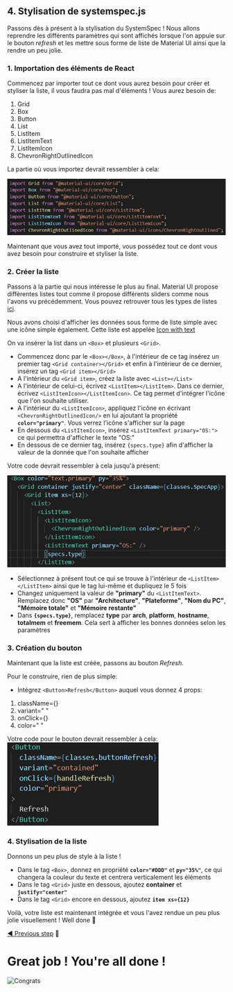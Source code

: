 ## 4. Stylisation de systemspec.js <a name="systemspec"></a>

Passons dès à présent à la stylisation du SystemSpec !
Nous allons reprendre les différents paramètres qui sont affichés lorsque l'on appuie sur le bouton _refresh_ et les mettre sous forme de liste de Material UI ainsi que la rendre un peu jolie.

### 1. Importation des éléments de React

Commencez par importer tout ce dont vous aurez besoin pour créer et styliser la liste, il vous faudra pas mal d'éléments !
Vous aurez besoin de:

1. Grid
2. Box
3. Button
4. List
5. ListItem
6. ListItemText
7. ListItemIcon
8. ChevronRightOutlinedIcon

La partie où vous importez devrait ressembler à cela:

![Import Specs](src/assets/import_specs.jpg)

Maintenant que vous avez tout importé, vous possédez tout ce dont vous avez besoin pour construire et styliser la liste.

### 2. Créer la liste

Passons à la partie qui nous intéresse le plus au final. Material UI propose différentes listes tout comme il propose différents sliders comme nous l'avons vu précédemment. Vous pouvez retrouver tous les types de listes [ici](https://material-ui.com/components/lists/).

Nous avons choisi d'afficher les données sous forme de liste simple avec une icône simple également. Cette liste est appelée [Icon with text](https://material-ui.com/components/lists/#interactive)

On va insérer la list dans un `<Box>` et plusieurs `<Grid>`.

- Commencez donc par le `<Box></Box>`, à l'intérieur de ce tag insérez un premier tag `<Grid container></Grid>` et enfin à l'intérieur de ce dernier, insérez un tag `<Grid item></Grid>`
- A l'intérieur du `<Grid item>`, créez la liste avec `<List></List>`
- A l'intérieur de celui-ci, écrivez `<ListItem></ListItem>`. Dans ce dernier, écrivez `<ListItemIcon></ListItemIcon>`. Ce tag permet d'intégrer l'icône que l'on souhaite utiliser.
- A l'intérieur du `<ListItemIcon>`, appliquez l'icône en écrivant `<ChevronRightOutlinedIcon/>` en lui ajoutant la propriété **`color="primary"`**. Vous verrez l'icône s'afficher sur la page
- En dessous du `<ListItemIcon>`, insérez `<ListItemText primary="OS:">` ce qui permettra d'afficher le texte "OS:"
- En dessous de ce dernier tag, insérez `{specs.type}` afin d'afficher la valeur de la donnée que l'on souhaite afficher

Votre code devrait ressembler à cela jusqu'à présent:

![Spec](src/assets/code_list.jpg)

- Sélectionnez à présent tout ce qui se trouve à l'intérieur de `<ListItem></ListItem>` ainsi que le tag lui-même et dupliquez le 5 fois
- Changez uniquement la valeur de **"primary"** du `<ListItemText>`. Remplacez donc **"OS"** par **"Architecture"**, **"Plateforme"**, **"Nom du PC"**, **"Mémoire totale"** et **"Mémoire restante"**
- Dans **`{specs.type}`**, remplacez **type** par **arch**, **platform**, **hostname**, **totalmem** et **freemem**. Cela sert à afficher les bonnes données selon les paramètres

### 3. Création du bouton

Maintenant que la liste est créée, passons au bouton _Refresh_.

Pour le construire, rien de plus simple:

- Intégrez `<Button>Refresh</Button>` auquel vous donnez 4 props:

1. className={}
2. variant=" "
3. onClick={}
4. color=" "

Votre code pour le bouton devrait ressembler à cela:
![Button Spec](src/assets/code_button_spec.jpg)

### 4. Stylisation de la liste

Donnons un peu plus de style à la liste !

- Dans le tag `<Box>`, donnez en propriété **`color="#DDD"`** et **`py="35%"`**, ce qui changera la couleur du texte et centrera verticalement les éléments
- Dans le tag `<Grid>` juste en dessous, ajoutez **container** et **`justify="center"`**
- Dans le tag `<Grid>` encore en dessous, ajoutez **`item xs={12}`**

Voilà, votre liste est maintenant intégrée et vous l'avez rendue un peu plus jolie visuellement ! Well done 👏

[◀ Previous step](slider.md) 🤨

# Great job ! You're all done !

![Congrats](src/assets/congrats.gif)
